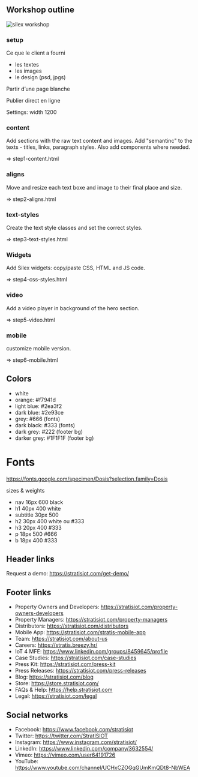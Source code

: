 ## Workshop outline

![silex workshop](https://user-images.githubusercontent.com/715377/53040451-086a0900-3447-11e9-8a10-5d975547fb77.jpeg)

### setup

Ce que le client a fourni
* les textes
* les images
* le design (psd, jpgs)

Partir d’une page blanche

Publier direct en ligne

Settings: width 1200

### content

Add sections with the raw text content and images. Add "semantinc" to the texts - titles, links, paragraph styles. Also add components where needed.

=> step1-content.html

### aligns

Move and resize each text boxe and image to their final place and size.

=> step2-aligns.html

### text-styles

Create the text style classes and set the correct styles.

=> step3-text-styles.html

### Widgets

Add Silex widgets: copy/paste CSS, HTML and JS code.

=> step4-css-styles.html

### video

Add a video player in background of the hero section.

=> step5-video.html

### mobile

customize mobile version.

=> step6-mobile.html


## Colors

* white
* orange: #f7941d
* light blue: #2ea3f2
* dark blue: #2e93ce
* grey: #666 (fonts)
* dark black: #333 (fonts)
* dark grey: #222 (footer bg)
* darker grey: #1F1F1F (footer bg)

# Fonts

https://fonts.google.com/specimen/Dosis?selection.family=Dosis

sizes & weights
* nav 16px 600 black
* h1 40px 400 white
* subtitle 30px 500
* h2 30px 400 white ou #333
* h3 20px 400 #333
* p 18px 500 #666
* b 18px 400 #333

## Header links

Request a demo: https://stratisiot.com/get-demo/

## Footer links

* Property Owners and Developers: https://stratisiot.com/property-owners-developers
* Property Managers: https://stratisiot.com/property-managers
* Distributors: https://stratisiot.com/distributors
* Mobile App: https://stratisiot.com/stratis-mobile-app
* Team: https://stratisiot.com/about-us
* Careers: https://stratis.breezy.hr/
* IoT 4 MFE: https://www.linkedin.com/groups/8459645/profile
* Case Studies: https://stratisiot.com/case-studies
* Press Kit: https://stratisiot.com/press-kit
* Press Releases: https://stratisiot.com/press-releases
* Blog: https://stratisiot.com/blog
* Store: https://store.stratisiot.com/
* FAQs & Help: https://help.stratisiot.com
* Legal: https://stratisiot.com/legal

## Social networks

* Facebook: https://www.facebook.com/stratisiot
* Twitter: https://twitter.com/StratISIOT
* Instagram: https://www.instagram.com/stratisiot/
* LinkedIn: https://www.linkedin.com/company/3632554/
* Vimeo: https://vimeo.com/user64191726
* YouTube: https://www.youtube.com/channel/UCHxCZOGqGUmKmQDt8-NbWEA

